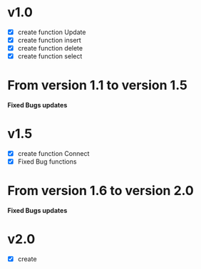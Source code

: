 # v1.0

- [X] create function Update
- [X] create function insert
- [X] create function delete
- [X] create function select
# From version 1.1 to version 1.5

__Fixed Bugs updates__

# v1.5

- [X] create function Connect
- [X] Fixed Bug functions

# From version 1.6 to version 2.0

__Fixed Bugs updates__

# v2.0

- [X] create
